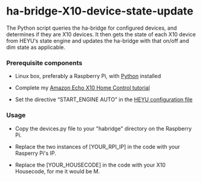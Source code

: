 # ha-bridge-X10-device-state-update
The Python script queries the ha-bridge for configured devices, and determines if they are X10 devices. It then gets the state of each X10 device from HEYU‘s state engine and updates the ha-bridge with that on/off and dim state as applicable.

<h3>Prerequisite components</h3>

* Linux box, preferably a Raspberry Pi, with <a href="https://www.python.org/">Python</a> installed

* Complete my <a href="http://coreyswrite.com/tips-tricks/amazon-echo-x10-home-control-updated/">Amazon Echo X10 Home Control tutorial</a>

* Set the directive “START_ENGINE AUTO” in the <a href="https://github.com/audiofreak9/HEYU-config-file-example/blob/master/x10config#L241">HEYU configuration file</a>

<h3>Usage</h3>

* Copy the devices.py file to your "habridge" directory on the Raspberry Pi.

* Replace the two instances of [YOUR_RPI_IP] in the code with your Rasperry Pi's IP.

* Replace the [YOUR_HOUSECODE] in the code with your X10 Housecode, for me it would be M.
